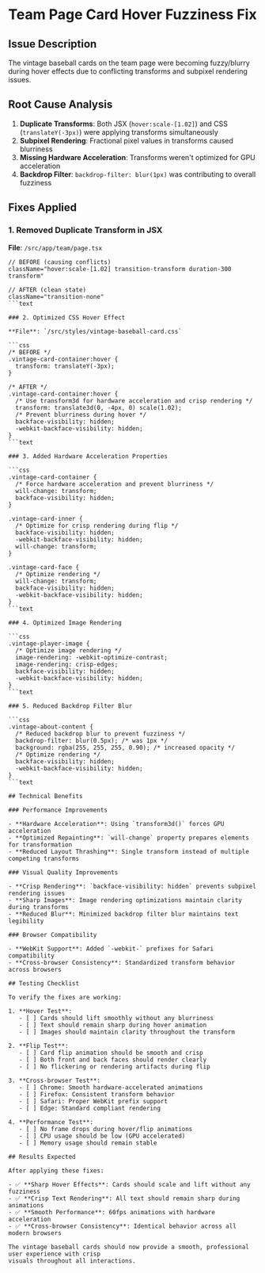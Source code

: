# Team Page Card Hover Fuzziness Fix

## Issue Description

The vintage baseball cards on the team page were becoming fuzzy/blurry during hover effects due to
conflicting transforms and subpixel rendering issues.

## Root Cause Analysis

1. **Duplicate Transforms**: Both JSX (`hover:scale-[1.02]`) and CSS (`translateY(-3px)`) were
   applying transforms simultaneously
2. **Subpixel Rendering**: Fractional pixel values in transforms caused blurriness
3. **Missing Hardware Acceleration**: Transforms weren't optimized for GPU acceleration
4. **Backdrop Filter**: `backdrop-filter: blur(1px)` was contributing to overall fuzziness

## Fixes Applied

### 1. Removed Duplicate Transform in JSX

**File**: `/src/app/team/page.tsx`

````tsx
// BEFORE (causing conflicts)
className="hover:scale-[1.02] transition-transform duration-300 transform"

// AFTER (clean state)
className="transition-none"
```text

### 2. Optimized CSS Hover Effect

**File**: `/src/styles/vintage-baseball-card.css`

```css
/* BEFORE */
.vintage-card-container:hover {
  transform: translateY(-3px);
}

/* AFTER */
.vintage-card-container:hover {
  /* Use transform3d for hardware acceleration and crisp rendering */
  transform: translate3d(0, -4px, 0) scale(1.02);
  /* Prevent blurriness during hover */
  backface-visibility: hidden;
  -webkit-backface-visibility: hidden;
}
```text

### 3. Added Hardware Acceleration Properties

```css
.vintage-card-container {
  /* Force hardware acceleration and prevent blurriness */
  will-change: transform;
  backface-visibility: hidden;
}

.vintage-card-inner {
  /* Optimize for crisp rendering during flip */
  backface-visibility: hidden;
  -webkit-backface-visibility: hidden;
  will-change: transform;
}

.vintage-card-face {
  /* Optimize rendering */
  will-change: transform;
  backface-visibility: hidden;
  -webkit-backface-visibility: hidden;
}
```text

### 4. Optimized Image Rendering

```css
.vintage-player-image {
  /* Optimize image rendering */
  image-rendering: -webkit-optimize-contrast;
  image-rendering: crisp-edges;
  backface-visibility: hidden;
  -webkit-backface-visibility: hidden;
}
```text

### 5. Reduced Backdrop Filter Blur

```css
.vintage-about-content {
  /* Reduced backdrop blur to prevent fuzziness */
  backdrop-filter: blur(0.5px); /* was 1px */
  background: rgba(255, 255, 255, 0.90); /* increased opacity */
  /* Optimize rendering */
  backface-visibility: hidden;
  -webkit-backface-visibility: hidden;
}
```text

## Technical Benefits

### Performance Improvements

- **Hardware Acceleration**: Using `transform3d()` forces GPU acceleration
- **Optimized Repainting**: `will-change` property prepares elements for transformation
- **Reduced Layout Thrashing**: Single transform instead of multiple competing transforms

### Visual Quality Improvements

- **Crisp Rendering**: `backface-visibility: hidden` prevents subpixel rendering issues
- **Sharp Images**: Image rendering optimizations maintain clarity during transforms
- **Reduced Blur**: Minimized backdrop filter blur maintains text legibility

### Browser Compatibility

- **WebKit Support**: Added `-webkit-` prefixes for Safari compatibility
- **Cross-browser Consistency**: Standardized transform behavior across browsers

## Testing Checklist

To verify the fixes are working:

1. **Hover Test**:
   - [ ] Cards should lift smoothly without any blurriness
   - [ ] Text should remain sharp during hover animation
   - [ ] Images should maintain clarity throughout the transform

2. **Flip Test**:
   - [ ] Card flip animation should be smooth and crisp
   - [ ] Both front and back faces should render clearly
   - [ ] No flickering or rendering artifacts during flip

3. **Cross-browser Test**:
   - [ ] Chrome: Smooth hardware-accelerated animations
   - [ ] Firefox: Consistent transform behavior
   - [ ] Safari: Proper WebKit prefix support
   - [ ] Edge: Standard compliant rendering

4. **Performance Test**:
   - [ ] No frame drops during hover/flip animations
   - [ ] CPU usage should be low (GPU accelerated)
   - [ ] Memory usage should remain stable

## Results Expected

After applying these fixes:

- ✅ **Sharp Hover Effects**: Cards should scale and lift without any fuzziness
- ✅ **Crisp Text Rendering**: All text should remain sharp during animations
- ✅ **Smooth Performance**: 60fps animations with hardware acceleration
- ✅ **Cross-browser Consistency**: Identical behavior across all modern browsers

The vintage baseball cards should now provide a smooth, professional user experience with crisp
visuals throughout all interactions.
````
